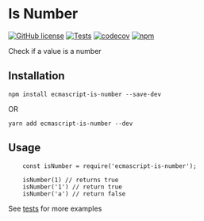# Is Number

[![GitHub license](https://img.shields.io/github/license/varora1406/ecmascript-is-number?style=flat)](https://github.com/varora1406/ecmascript-is-number/blob/master/LICENSE) [![Tests](https://github.com/varora1406/ecmascript-is-number/workflows/CI/badge.svg)](https://github.com/varora1406/ecmascript-is-number/actions) [![codecov](https://codecov.io/gh/varora1406/ecmascript-is-number/branch/master/graph/badge.svg)](https://codecov.io/gh/varora1406/ecmascript-is-number) [![npm](https://img.shields.io/npm/v/ecmascript-is-number)](https://www.npmjs.com/package/ecmascript-is-number)

Check if a value is a number

## Installation

```
npm install ecmascript-is-number --save-dev
```

OR

```
yarn add ecmascript-is-number --dev
```

## Usage

```
    const isNumber = require('ecmascript-is-number');

    isNumber(1) // returns true
    isNumber('1') // return true
    isNumber('a') // return false
```

See [tests](https://github.com/varora1406/ecmascript-is-number/blob/af4a45f7f2e297ce673c15be9f97529f8abcfb29/lib/index.test.js) for more examples

